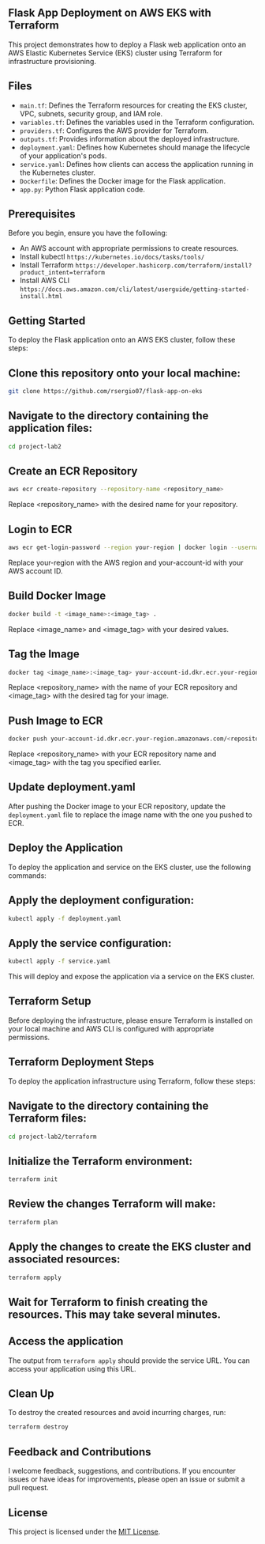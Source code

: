 ## Flask App Deployment on AWS EKS with Terraform

This project demonstrates how to deploy a Flask web application onto an AWS Elastic Kubernetes Service (EKS) cluster using Terraform for infrastructure provisioning.

## Files

- `main.tf`: Defines the Terraform resources for creating the EKS cluster, VPC, subnets, security group, and IAM role.
- `variables.tf`: Defines the variables used in the Terraform configuration.
- `providers.tf`: Configures the AWS provider for Terraform.
- `outputs.tf`: Provides information about the deployed infrastructure.
- `deployment.yaml`: Defines how Kubernetes should manage the lifecycle of your application's pods.
- `service.yaml`: Defines how clients can access the application running in the Kubernetes cluster.
- `Dockerfile`: Defines the Docker image for the Flask application.
- `app.py`: Python Flask application code.

## Prerequisites

Before you begin, ensure you have the following:

- An AWS account with appropriate permissions to create resources.
- Install kubectl `https://kubernetes.io/docs/tasks/tools/`
- Install Terraform `https://developer.hashicorp.com/terraform/install?product_intent=terraform`
- Install AWS CLI `https://docs.aws.amazon.com/cli/latest/userguide/getting-started-install.html`

## Getting Started

To deploy the Flask application onto an AWS EKS cluster, follow these steps:

## Clone this repository onto your local machine:

```bash
git clone https://github.com/rsergio07/flask-app-on-eks
```

## Navigate to the directory containing the application files:

```bash
cd project-lab2
```

## Create an ECR Repository

```bash
aws ecr create-repository --repository-name <repository_name>
```

Replace <repository_name> with the desired name for your repository.

## Login to ECR

```bash
aws ecr get-login-password --region your-region | docker login --username AWS --password-stdin your-account-id.dkr.ecr.your-region.amazonaws.com
```

Replace your-region with the AWS region and your-account-id with your AWS account ID.

## Build Docker Image

```bash
docker build -t <image_name>:<image_tag> .
```

Replace <image_name> and <image_tag> with your desired values.

## Tag the Image

```bash
docker tag <image_name>:<image_tag> your-account-id.dkr.ecr.your-region.amazonaws.com/<repository_name>:<image_tag>
```

Replace <repository_name> with the name of your ECR repository and <image_tag> with the desired tag for your image.

## Push Image to ECR

```bash
docker push your-account-id.dkr.ecr.your-region.amazonaws.com/<repository_name>:<image_tag>
```

Replace <repository_name> with your ECR repository name and <image_tag> with the tag you specified earlier.

## Update deployment.yaml

After pushing the Docker image to your ECR repository, update the `deployment.yaml` file to replace the image name with the one you pushed to ECR.

## Deploy the Application

To deploy the application and service on the EKS cluster, use the following commands:

## Apply the deployment configuration:

```bash
kubectl apply -f deployment.yaml
```

## Apply the service configuration:

```bash
kubectl apply -f service.yaml
```

This will deploy and expose the application via a service on the EKS cluster.

## Terraform Setup

Before deploying the infrastructure, please ensure Terraform is installed on your local machine and AWS CLI is configured with appropriate permissions.

## Terraform Deployment Steps

To deploy the application infrastructure using Terraform, follow these steps:

## Navigate to the directory containing the Terraform files:

```bash
cd project-lab2/terraform
```

## Initialize the Terraform environment:

```bash
terraform init
```

## Review the changes Terraform will make:

```bash
terraform plan
```

## Apply the changes to create the EKS cluster and associated resources:

```bash
terraform apply
```

## Wait for Terraform to finish creating the resources. This may take several minutes.

## Access the application

The output from `terraform apply` should provide the service URL. You can access your application using this URL.

## Clean Up

To destroy the created resources and avoid incurring charges, run:

```bash
terraform destroy
```

## Feedback and Contributions

I welcome feedback, suggestions, and contributions. If you encounter issues or have ideas for improvements, please open an issue or submit a pull request.

## License

This project is licensed under the [MIT License](LICENSE).
